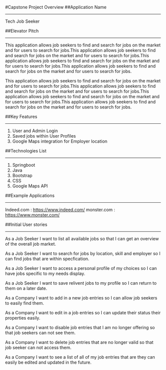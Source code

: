 #Capstone Project Overview
##Application Name
**********************************************
Tech Job Seeker

##Elevator Pitch
**********************************************
This application allows job seekers to find and search for jobs on the market and for users to search for jobs.This application allows job seekers to find and search for jobs on the market and for users to search for jobs.This application allows job seekers to find and search for jobs on the market and for users to search for jobs.This application allows job seekers to find and search for jobs on the market and for users to search for jobs.

This application allows job seekers to find and search for jobs on the market and for users to search for jobs.This application allows job seekers to find and search for jobs on the market and for users to search for jobs.This application allows job seekers to find and search for jobs on the market and for users to search for jobs.This application allows job seekers to find and search for jobs on the market and for users to search for jobs.

##Key Features
**********************************************
1. User and Admin Login
2. Saved jobs within User Profiles
3. Google Maps integration for Employer location

##Technologies List
**********************************************
1. Springboot
2. Java
3. Bootstrap
4. CSS
5. Google Maps API

##Example Applications
**********************************************
Indeed.com : https://www.indeed.com/
monster.com : https://www.monster.com/


##Initial User stories
**********************************************
As a Job Seeker I want to list all available jobs so that I can get an overview of the overall job market.

As a Job Seeker I want to search for jobs by location, skill and employer so I can find jobs that are within specfication.

As a Job Seeker I want to access a personal profile of my choices so I can have jobs specific to my needs display.

As a Job Seeker I want to save relivent jobs to my profile so I can return to them on a later date.

As a Company I want to add in a new job entries so I can allow job seekers to easily find them.

As a Company I want to edit in a job entries so I can update their status their properties easily.

As a Company I want to disable job entries that I am no longer offering so that job seekers can not see them.

As a Company I want to delete job entries that are no longer valid so that job seeker can not access them.

As a Company I want to see a list of all of my job entries that are they can easily be edited and updated in the future.